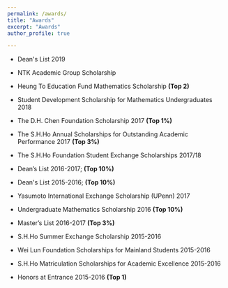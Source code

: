 ```yaml
---
permalink: /awards/
title: "Awards"
excerpt: "Awards"
author_profile: true

---
```

* Dean's List 2019

* NTK Academic Group Scholarship

*	Heung To Education Fund Mathematics Scholarship **(Top 2)**

* Student Development Scholarship for Mathematics Undergraduates 2018

*	The D.H. Chen Foundation Scholarship 2017 **(Top 1%)**

*	The S.H.Ho Annual Scholarships for Outstanding Academic Performance 2017 **(Top 3%)**

*	The S.H.Ho Foundation Student Exchange Scholarships 2017/18 

*	Dean’s List 2016-2017; **(Top 10%)**

* Dean's List 2015-2016; **(Top 10%)**

*	Yasumoto International Exchange Scholarship (UPenn) 2017

*	Undergraduate Mathematics Scholarship 2016 **(Top 10%)**

*	Master’s List 2016-2017 **(Top 3%)**

*	S.H.Ho Summer Exchange Scholarship 2015-2016

* Wei Lun Foundation Scholarships for Mainland Students 2015-2016

* S.H.Ho Matriculation Scholarships for Academic Excellence 2015-2016

*	Honors at Entrance 2015-2016  **(Top 1)**
